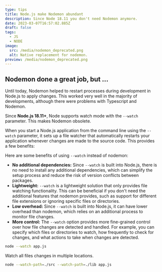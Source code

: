 ```yaml
---
type: tips
title: Node.js make Nodemon abundant
description: Since Node 18.11 you don't need Nodemon anymore.
date: 2023-03-07T16:57:02.885Z
draft: false
tags:
  - JS
  - NODE
image:
  src: /media/nodemon_deprecated.png
  alt: Native replacement for nodemon.
preview: /media/nodemon_deprecated.png
---
```


## Nodemon done a great job, but ...

Until today, Nodemon helped to restart processes during development in Node.js to apply changes.
This worked very well in the majority of developments, although there were problems with Typescript and Nodemon.

Since **Node.js 18.11+**, Node supports watch mode with the `--watch` parameter. This makes Nodemon obsolete.

When you start a Node.js application from the command line using the `--watch` parameter, it sets up a file watcher that automatically restarts your application whenever changes are made to the source code. This provides a few benefits:

Here are some benefits of using `--watch` instead of nodemon:

- **No additional dependencies:** Since `--watch` is built into Node.js, there is no need to install any additional dependencies, which can simplify the setup process and reduce the risk of version conflicts between packages.
- **Lightweight:** `--watch` is a lightweight solution that only provides file watching functionality. This can be beneficial if you don't need the additional features that nodemon provides, such as support for different file extensions or ignoring specific files or directories.
- **Low overhead:** Since `--watch` is built into Node.js, it can have lower overhead than nodemon, which relies on an additional process to monitor file changes.
- **More control:** The `--watch` option provides more fine-grained control over how file changes are detected and handled. For example, you can specify which files or directories to watch, how frequently to check for changes, and what actions to take when changes are detected.

```bash
node --watch app.js
```

Watch all files changes in multiple locations.

```bash
node --watch-path=./src --watch-path=./lib app.js
```
